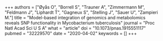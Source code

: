 +++
authors = ["Øyås O", "Borrell S", "Trauner A", "Zimmermann M", "Feldmann J", "Liphardt T", "Gagneux S", "Stelling J", "Sauer U", "Zampieri M."]
title = "Model-based integration of genomics and metabolomics reveals SNP functionality in Mycobacterium tuberculosis"
journal = "Proc Natl Acad Sci U S A"
what = "article"
doi = "10.1073/pnas.1915551117"
pubmed = "32229570"
date = "2020-04-02"
keywords = []
+++

